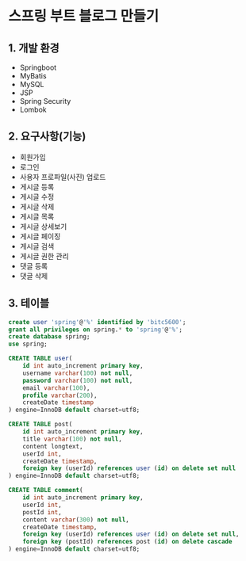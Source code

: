 # 스프링 부트 블로그 만들기

## 1. 개발 환경
* Springboot
* MyBatis
* MySQL
* JSP
* Spring Security
* Lombok

## 2. 요구사항(기능)
* 회원가입
* 로그인
* 사용자 프로파일(사진) 업로드
* 게시글 등록
* 게시글 수정
* 게시글 삭제
* 게시글 목록
* 게시글 상세보기
* 게시글 페이징
* 게시글 검색
* 게시글 권한 관리
* 댓글 등록
* 댓글 삭제

## 3. 테이블
```sql
create user 'spring'@'%' identified by 'bitc5600'; 
grant all privileges on spring.* to 'spring'@'%';
create database spring;
use spring;
```
```sql
CREATE TABLE user(
	id int auto_increment primary key,
    username varchar(100) not null,
    password varchar(100) not null,
    email varchar(100),
    profile varchar(200),
    createDate timestamp
) engine=InnoDB default charset=utf8;
```
```sql
CREATE TABLE post(
	id int auto_increment primary key,
    title varchar(100) not null,
    content longtext,
    userId int,
    createDate timestamp,
    foreign key (userId) references user (id) on delete set null
) engine=InnoDB default charset=utf8;
```
```sql
CREATE TABLE comment(
	id int auto_increment primary key,
    userId int,
    postId int,
    content varchar(300) not null,
    createDate timestamp,
    foreign key (userId) references user (id) on delete set null,
    foreign key (postId) references post (id) on delete cascade
) engine=InnoDB default charset=utf8;
```